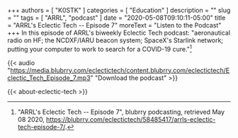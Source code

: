 +++
authors = [ "K0STK" ]
categories = [ "Education" ]
description = ""
slug = ""
tags = [ "ARRL", "podcast" ]
date = "2020-05-08T09:10:11-05:00"
title = "ARRL's Eclectic Tech -- Episode 7"
moreText = "Listen to the Podcast"
+++
In this episode of ARRL's biweekly Eclectic Tech podcast: "aeronautical radio on HF; the NCDXF/IARU beacon system; SpaceX's Starlink network; putting your computer to work to search for a COVID-19 cure."[^1]

[^1]: "ARRL's Eclectic Tech -- Episode 7", blubrry podcasting, retrieved May 08 2020, https://blubrry.com/eclectictech/58485417/arrls-eclectic-tech-episode-7/.

<!--more-->

{{< audio "https://media.blubrry.com/eclectictech/content.blubrry.com/eclectictech/Eclectic_Tech_Episode_7.mp3" "Download the podcast" >}}

{{< about-eclectic-tech >}}
